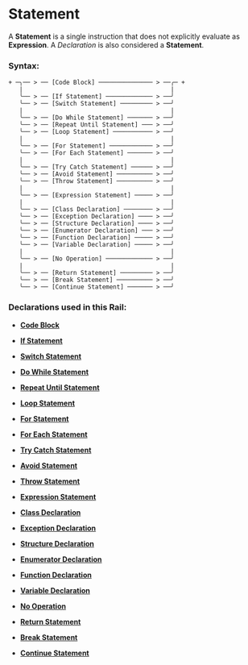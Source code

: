 
# Statement

A **Statement** is a single instruction that does
not explicitly evaluate as **Expression**.
A *Declaration* is also considered a **Statement**.

### Syntax:

    + ─╮── > ── [Code Block] ─────────────── > ──╭─ +
       |                                         |
       ╰── > ── [If Statement] ───────────── > ──╯
       ╰── > ── [Switch Statement] ───────── > ──╯
       |                                         |
       ╰── > ── [Do While Statement] ─────── > ──╯
       ╰── > ── [Repeat Until Statement] ─── > ──╯
       ╰── > ── [Loop Statement] ─────────── > ──╯
       |                                         |
       ╰── > ── [For Statement] ──────────── > ──╯
       ╰── > ── [For Each Statement] ─────── > ──╯
       |                                         |
       ╰── > ── [Try Catch Statement] ────── > ──╯
       ╰── > ── [Avoid Statement] ────────── > ──╯
       ╰── > ── [Throw Statement] ────────── > ──╯
       |                                         |
       ╰── > ── [Expression Statement] ───── > ──╯
       |                                         |
       ╰── > ── [Class Declaration] ──────── > ──╯
       ╰── > ── [Exception Declaration] ──── > ──╯
       ╰── > ── [Structure Declaration] ──── > ──╯
       ╰── > ── [Enumerator Declaration] ─── > ──╯
       ╰── > ── [Function Declaration] ───── > ──╯
       ╰── > ── [Variable Declaration] ───── > ──╯
       |                                         |
       ╰── > ── [No Operation] ───────────── > ──╯
       |                                         |
       ╰── > ── [Return Statement] ───────── > ──╯
       ╰── > ── [Break Statement] ────────── > ──╯
       ╰── > ── [Continue Statement] ─────── > ──╯

### Declarations used in this Rail:

- [**Code Block**](RailRoads/Code-Block.md)

- [**If Statement**](RailRoads/If-Statement.md)
- [**Switch Statement**](RailRoads/Switch-Statement.md)

- [**Do While Statement**](RailRoads/Do-While-Statement.md)
- [**Repeat Until Statement**](RailRoads/Repeat-Until-Statement.md)
- [**Loop Statement**](RailRoads/Loop-Statement.md)

- [**For Statement**](RailRoads/For-Statement.md)
- [**For Each Statement**](RailRoads/For-Each-Statement.md)

- [**Try Catch Statement**](RailRoads/Try-Catch-Statement.md)
- [**Avoid Statement**](RailRoads/Avoid-Statement.md)
- [**Throw Statement**](RailRoads/Throw-Statement.md)

- [**Expression Statement**](RailRoads/Expression-Statement.md)

- [**Class Declaration**](RailRoads/Class-Declaration.md)
- [**Exception Declaration**](RailRoads/Exception-Declaration.md)
- [**Structure Declaration**](RailRoads/Structure-Declaration.md)
- [**Enumerator Declaration**](RailRoads/Enumerator-Declaration.md)
- [**Function Declaration**](RailRoads/Function-Declaration.md)
- [**Variable Declaration**](RailRoads/Variable-Declaration.md)

- [**No Operation**](RailRoads/No-Operation.md)

- [**Return Statement**](RailRoads/Return-Statement.md)
- [**Break Statement**](RailRoads/Break-Statement.md)
- [**Continue Statement**](RailRoads/Continue-Statement.md)
